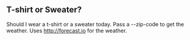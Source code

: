 ## T-shirt or Sweater?

Should I wear a t-shirt or a sweater today. Pass a --zip-code <zipcode> to get the weather. Uses http://forecast.io for the weather.
